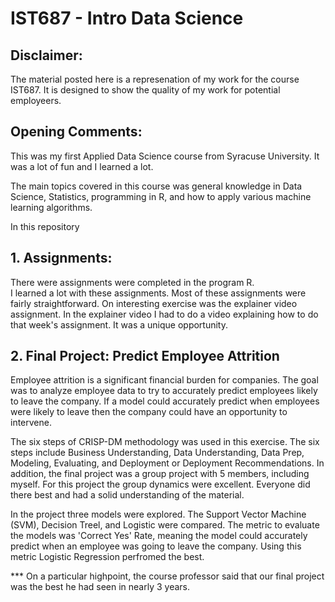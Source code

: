 # IST687 - Intro Data Science

## Disclaimer:
The material posted here is a represenation of my work for the course IST687.
It is designed to show the quality of my work for potential employeers.

## Opening Comments:
This was my first Applied Data Science course from Syracuse University.  It was a lot of fun and I learned a lot.

The main topics covered in this course was general knowledge in Data Science, Statistics, programming in R, and how to apply various machine learning algorithms.

In this repository 


## 1. Assignments:
There were  assignments were completed in the program R.  
I learned a lot with these assignments.  Most of these assignments were fairly straightforward.  On interesting exercise was the explainer video assignment.  In the explainer video I had to do a video explaining how to do that week's assignment.  It was a unique opportunity.

## 2. Final Project:   Predict Employee Attrition
Employee attrition is a significant financial burden for companies.  The goal was to analyze employee data to try to accurately predict employees likely to leave the company.  If a model could accurately predict when employees were likely to leave then the company could have an opportunity to intervene.

The six steps of CRISP-DM methodology was used in this exercise.  The six steps include Business Understanding, Data Understanding, Data Prep, Modeling, Evaluating, and Deployment or Deployment Recommendations.  In addition, the final project was a group project with 5 members, including myself.  For this project the group dynamics were excellent.  Everyone did there best and had a solid understanding of the material. 
 
In the project three models were explored.  The Support Vector Machine (SVM), Decision Treel, and Logistic were compared.  The metric to evaluate the models was 'Correct Yes' Rate, meaning the model could accurately predict when an employee was going to leave the company.  Using this metric Logistic Regression perfromed the best. 

*** On a particular highpoint, the course professor said that our final project was the best he had seen in nearly 3 years.







































































































